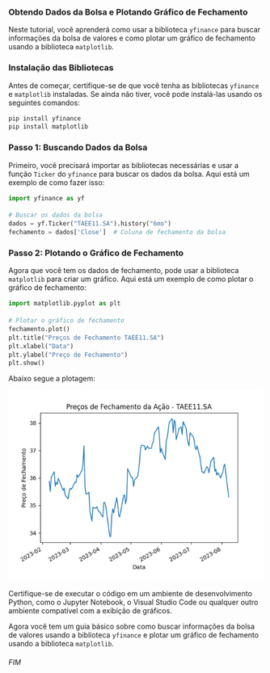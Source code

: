 ### Obtendo Dados da Bolsa e Plotando Gráfico de Fechamento

Neste tutorial, você aprenderá como usar a biblioteca `yfinance` para buscar informações da bolsa de valores e como plotar um gráfico de fechamento usando a biblioteca `matplotlib`.

### Instalação das Bibliotecas

Antes de começar, certifique-se de que você tenha as bibliotecas `yfinance` e `matplotlib` instaladas. Se ainda não tiver, você pode instalá-las usando os seguintes comandos:

```bash
pip install yfinance
pip install matplotlib
```

### Passo 1: Buscando Dados da Bolsa

Primeiro, você precisará importar as bibliotecas necessárias e usar a função `Ticker` do `yfinance` para buscar os dados da bolsa. Aqui está um exemplo de como fazer isso:

```python
import yfinance as yf

# Buscar os dados da bolsa
dados = yf.Ticker("TAEE11.SA").history("6mo")
fechamento = dados['Close']  # Coluna de fechamento da bolsa
```

### Passo 2: Plotando o Gráfico de Fechamento

Agora que você tem os dados de fechamento, pode usar a biblioteca `matplotlib` para criar um gráfico. Aqui está um exemplo de como plotar o gráfico de fechamento:

```python
import matplotlib.pyplot as plt

# Plotar o gráfico de fechamento
fechamento.plot()
plt.title("Preços de Fechamento TAEE11.SA")
plt.xlabel("Data")
plt.ylabel("Preço de Fechamento")
plt.show()
```

Abaixo segue a plotagem:

![Figure_1.png](Figure_1.png)

Certifique-se de executar o código em um ambiente de desenvolvimento Python, como o Jupyter Notebook, o Visual Studio Code ou qualquer outro ambiente compatível com a exibição de gráficos.

Agora você tem um guia básico sobre como buscar informações da bolsa de valores usando a biblioteca `yfinance` e plotar um gráfico de fechamento usando a biblioteca `matplotlib`.


###### FIM
